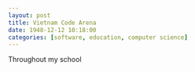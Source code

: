 ```yaml
---
layout: post
title: Vietnam Code Arena
date: 1948-12-12 10:18:00
categories: [software, education, computer science]
---
```


Throughout my school

